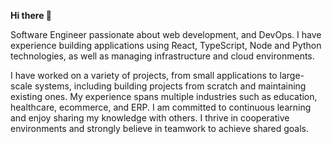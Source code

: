 **Hi there 👋**

Software Engineer passionate about web development, and DevOps. I have experience building applications using React, TypeScript, Node and Python technologies, as well as managing infrastructure and cloud environments.

I have worked on a variety of projects, from small applications to large-scale systems, including building projects from scratch and maintaining existing ones. My experience spans multiple industries such as education, healthcare, ecommerce, and ERP. I am committed to continuous learning and enjoy sharing my knowledge with others. I thrive in cooperative environments and strongly believe in teamwork to achieve shared goals.
